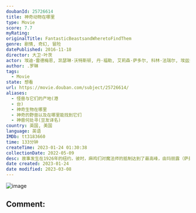 ```yaml
---
doubanId: 25726614
title: 神奇动物在哪里
type: Movie
score: 7.7
myRating: 
originalTitle: FantasticBeastsandWheretoFindThem
genre: 剧情, 奇幻, 冒险
datePublished: 2016-11-18
director: 大卫·叶茨
actor: 埃迪·雷德梅恩, 凯瑟琳·沃特斯顿, 丹·福勒, 艾莉森·萨多尔, 科林·法瑞尔, 埃兹拉·米勒, 朗·普尔曼, 强·沃特, 萨曼莎·莫顿, 嘉玛·陈, 卡门·艾乔戈, 克里斯汀·马扎诺, 詹·穆瑞, 约翰尼·德普, 布莱恩, 所罗门·塔伊沃·贾斯提费尔德, 芙洛·费拉科, 埃里克·海登, 费丝·伍德, 露西·波尔, 克里斯蒂·梅尔, 埃迪·瑞吉斯特, 克里斯蒂安·索利诺, 乌米·马萨库, 丹·哈达亚, 多米尼克·蒂珀, 凯文·格思里, 罗南·拉夫特瑞, 阿金·加齐, 山姆·雷德福
author: .罗琳
tags:
  - Movie
state: 想看
url: https://movie.douban.com/subject/25726614/
aliases:
  - 怪兽与它们的产地(港
  - 台)
  - 神奇生物在哪里
  - 神奇的野兽以及在哪里能找到它们
  - 神兽何处寻(豆友译名)
country: 英国, 美国
language: 英语
IMDb: tt3183660
time: 133分钟
createTime: 2023-01-24 01:30:38
collectionDate: 2022-05-09
desc: 故事发生在1926年的纽约，彼时，麻鸡们对魔法师的抵制达到了最高峰，由玛丽露（萨曼莎·莫顿SamanthaMorton饰）所领导的反魔法组织活动频繁。与此同时，街头巷尾之中时时发生的种种灾难意外...
date created: 2023-01-24
date modified: 2023-03-08
---
```


![image](p2392444121.jpg)

Comment:
---
